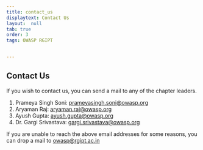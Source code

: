 ```yaml
---
title: contact_us
displaytext: Contact Us
layout:  null
tab: true
order: 3
tags: OWASP RGIPT


---
```


## Contact Us

If you wish to contact us, you can send a mail to any of the chapter leaders.

1. Prameya Singh Soni: <prameyasingh.soni@owasp.org>
2. Aryaman Raj: <aryaman.raj@owasp.org>
3. Ayush Gupta: <ayush.gupta@owasp.org>
4. Dr. Gargi Srivastava: <gargi.srivastava@owasp.org>

If you are unable to reach the above email addresses for some reasons, you can drop a mail to 
<owasp@rgipt.ac.in> 
